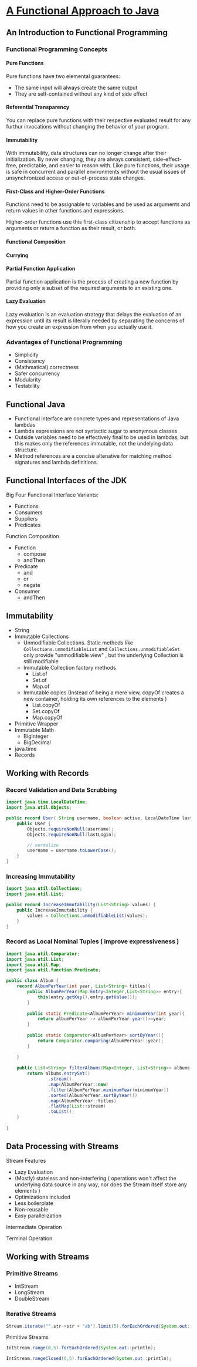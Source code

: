 # [A Functional Approach to Java](https://book.douban.com/subject/36730694/)

## An Introduction to Functional Programming

### Functional Programming Concepts

#### Pure Functions

Pure functions have two elemental guarantees:

* The same input will always create the same output
* They are self-contained without any kind of side effect

#### Referential Transparency

You can replace pure functions with their respective evaluated result for any furthur invocations without changing the behavior of your program.

#### Immutability

With immutability, data structures can no longer change after their initialization. By never changing, they are always consistent, side-effect-free, predictable, and easier to reason with. Like pure functions, their usage is safe in concurrent and parallel environments without the usual issues of unsynchronized access or out-of-process state changes.

#### First-Class and Higher-Order Functions

Functions need to be assignable to variables and be used as arguments and return values in other functions and expressions.

Higher-order functions use this first-class citizenship to accept functions as arguments or return a function as their result, or both.

#### Functional Composition

#### Currying

#### Partial Function Application

Partial function application is the process of creating a new function by providing only a subset of the required arguments to an existing one.

#### Lazy Evaluation

Lazy evaluation is an evaluation strategy that delays the evaluation of an expression until its result is literally needed by separating the concerns of how you create an expression from when you actually use it.

### Advantages of Functional Programming

* Simplicity
* Consistency
* (Mathmatical) correctness
* Safer concurrency
* Modularity
* Testability

## Functional Java

* Functional interface are concrete types and representations of Java lambdas
* Lambda expressions are not syntactic sugar to anonymous classes
* Outside variables need to be effectively final to be used in lambdas, but this makes only the references immutable, not the undelying data structure.
* Method references are a concise altenative for matching method signatures and lambda definitions.

## Functional Interfaces of the JDK

Big Four Functional Interface Variants:

* Functions
* Consumers
* Suppliers
* Predicates

Function Composition

* Function
  * compose
  * andThen
* Predicate
  * and
  * or
  * negate
* Consumer
  * andThen

## Immutability

* String
* Immutable Collections
  * Unmodifiable Collections.
    Static methods like ```Collections.unmodifiableList``` and ```Collections.unmodifiableSet``` only provide "unmodifiable view" , but the underlying Collection is still modifiable
  * Immutable Collection factory methods
    * List.of
    * Set.of
    * Map.of
  * Immutable copies (Instead of being a mere view, copyOf creates a new container, holding its own references to the elements )
    * List.copyOf
    * Set.copyOf
    * Map.copyOf
* Primitive Wrapper
* Immutable Math
  * BigInteger
  * BigDecimal
* java.time
* Records

## Working with Records

### Record Validation and Data Scrubbing

```java
import java.time.LocalDateTime;
import java.util.Objects;

public record User( String username, boolean active, LocalDateTime lastLogin) {
    public User {
        Objects.requireNonNull(username);
        Objects.requireNonNull(lastLogin);

        // normalize
        username = username.toLowerCase();
    }
}
```

### Increasing Immutability

```java
import java.util.Collections;
import java.util.List;

public record IncreaseImmutability(List<String> values) {
    public IncreaseImmutability {
        values = Collections.unmodifiableList(values);
    }
}
```

### Record as Local Nominal Tuples ( improve expressiveness )

```java
import java.util.Comparator;
import java.util.List;
import java.util.Map;
import java.util.function.Predicate;

public class Album {
    record AlbumPerYear(int year, List<String> titles){
        public AlbumPerYear(Map.Entry<Integer,List<String>> entry){
            this(entry.getKey(),entry.getValue());
        }
        
        public static Predicate<AlbumPerYear> minimumYear(int year){
            return albumPerYear -> albumPerYear.year()>=year;
        }
        
        public static Comparator<AlbumPerYear> sortByYear(){
            return Comparator.comparing(AlbumPerYear::year);
        }
        
    }
    
    public List<String> filterAlbums(Map<Integer, List<String>> albums, int minimumYear ){
        return albums.entrySet()
                .stream()
                .map(AlbumPerYear::new)
                .filter(AlbumPerYear.minimumYear(minimumYear))
                .sorted(AlbumPerYear.sortByYear())
                .map(AlbumPerYear::titles)
                .flatMap(List::stream)
                .toList();
    }
    
}
```

## Data Processing with Streams

Stream Features

* Lazy Evaluation
* (Mostly) stateless and non-interfering ( operations won't affect the underlying data source in any way, nor does the Stream itself store any elements )
* Optimizations included
* Less boilerplate
* Non-reusable
* Easy parallelization

Intermediate Operation

Terminal Operation

## Working with Streams

### Primitive Streams

* IntStream
* LongStream
* DoubleStream

### Iterative Streams

```java
Stream.iterate("",str->str + "ab").limit(5).forEachOrdered(System.out::println);
```

Primitive Streams

```java
IntStream.range(0,5).forEachOrdered(System.out::println);

IntStream.rangeClosed(0,5).forEachOrdered(System.out::println);
```
